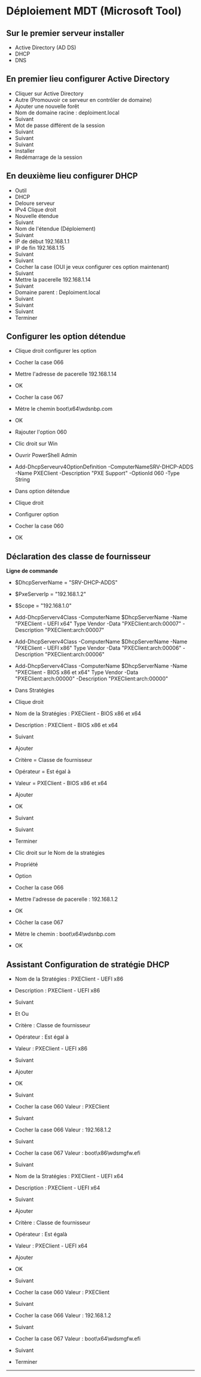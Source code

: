 # **Déploiement MDT (Microsoft Tool)**

## **Sur le premier serveur installer** 
- Active Directory (AD DS)
- DHCP
- DNS

## **En premier lieu configurer Active Directory**

- Cliquer sur Active Directory 
- Autre (Promouvoir ce serveur en contrôler de domaine)
- Ajouter une nouvelle forêt 
- Nom de domaine racine : deploiment.local
- Suivant
- Mot de passe différent de la session
- Suivant 
- Suivant
- Suivant
- Installer
- Redémarrage de la session


## **En deuxième lieu configurer DHCP** 

- Outil
- DHCP
- Deloure serveur
- IPv4 Clique droit 
- Nouvelle étendue
- Suivant
- Nom de l'étendue (Déploiement)
- Suivant
- IP de début 192.168.1.1
- IP de fin 192.168.1.15
- Suivant
- Suivant
- Cocher la case (OUI je veux configurer ces option maintenant)
- Suivant
- Mettre la pacerelle 192.168.1.14
- Suivant
- Domaine parent : Deploiment.local
- Suivant
- Suivant
- Suivant
- Terminer

## **Configurer les option détendue**

- Clique droit configurer les option
- Cocher la case 066 
- Mettre l'adresse de pacerelle 192.168.1.14
- OK
- Cocher la case 067
- Mètre le chemin boot\x64\wdsnbp.com
- OK

- Rajouter l'option 060
- Clic droit sur Win
- Ouvrir PowerShell Admin
- Add-DhcpServeurv4OptionDefinition -ComputerNameSRV-DHCP-ADDS -Name PXEClient -Description "PXE Support" -OptionId 060 -Type String
- Dans option détendue 
- Clique droit 
- Configurer option
- Cocher la case 060
- OK

## **Déclaration des classe de fournisseur**

**Ligne de commande**

- $DhcpServerName = "SRV-DHCP-ADDS"
- $PxeServerIp = "192.168.1.2"
- $Scope = "192.168.1.0"
- Add-DhcpServerv4Class -ComputerName $DhcpServerName -Name "PXEClient - UEFI x64" Type Vendor -Data "PXEClient:arch:00007" -Description "PXEClient:arch:00007" 
- Add-DhcpServerv4Class -ComputerName $DhcpServerName -Name "PXEClient - UEFI x86" Type Vendor -Data "PXEClient:arch:00006" -Description "PXEClient:arch:00006" 
- Add-DhcpServerv4Class -ComputerName $DhcpServerName -Name "PXEClient - BIOS x86 et x64" Type Vendor -Data "PXEClient:arch:00000" -Description "PXEClient:arch:00000"

- Dans Stratégies
- Clique droit
- Nom de la Stratégies : PXEClient - BIOS x86 et x64
- Description : PXEClient - BIOS x86 et x64
- Suivant
- Ajouter
- Critère = Classe de fournisseur
- Opérateur = Est égal à
- Valeur = PXEClient - BIOS x86 et x64
- Ajouter
- OK
- Suivant
- Suivant
- Terminer

- Clic droit sur le Nom de la stratégies
- Propriété
- Option
- Cocher la case 066 
- Mettre l'adresse de pacerelle : 192.168.1.2
- OK
- Côcher la case 067
- Mètre le chemin : boot\x64\wdsnbp.com
- OK


## **Assistant Configuration de stratégie DHCP**

- Nom de la Stratégies : PXEClient - UEFI x86
- Description : PXEClient - UEFI x86
- Suivant
- Et  Ou
- Critère : Classe de fournisseur
- Opérateur : Est égal à
- Valeur : PXEClient - UEFI x86
- Suivant
- Ajouter
- OK
- Suivant
- Cocher la case 060 Valeur : PXEClient
- Suivant
- Cocher la case 066 Valeur : 192.168.1.2
- Suivant
- Cocher la case 067 Valeur : boot\x86\wdsmgfw.efi
- Suivant


- Nom de la Stratégies : PXEClient - UEFI x64
- Description : PXEClient - UEFI x64
- Suivant
- Ajouter
- Critère : Classe de fournisseur
- Opérateur : Est égalà
- Valeur :  PXEClient - UEFI x64
- Ajouter
- OK
- Suivant
- Cocher la case 060 Valeur : PXEClient
- Suivant
- Cocher la case 066 Valeur : 192.168.1.2
- Suivant
- Cocher la case 067 Valeur : boot\x64\wdsmgfw.efi
- Suivant
- Terminer

---